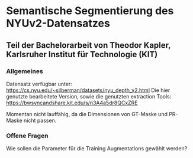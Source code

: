 # Semantische Segmentierung des NYUv2-Datensatzes
## Teil der Bachelorarbeit von Theodor Kapler, Karlsruher Institut für Technologie (KIT)

### Allgemeines
Datensatz verfügbar unter:
https://cs.nyu.edu/~silberman/datasets/nyu_depth_v2.html
Die hier genutzte bearbeitete Version, sowie die genutzten extraction Tools:
https://bwsyncandshare.kit.edu/s/n3A4a5dr8QCxZRE

Momentan nicht lauffähig, da die Dimensionen von GT-Maske und PR-Maske nicht passen.

### Offene Fragen
Wie sollen die Parameter für die Training Augmentations gewählt werden?
